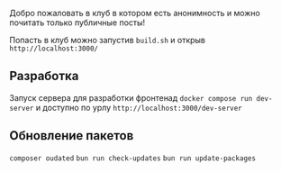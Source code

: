 Добро пожаловать в клуб в котором есть анонимность и можно почитать только публичные посты!

Попасть в клуб можно запустив `build.sh` и открыв `http://localhost:3000/`


## Разработка
Запуск сервера для разработки фронтенад `docker compose run dev-server` и доступно по урлу `http://localhost:3000/dev-server`

## Обновление пакетов
`composer oudated`
`bun run check-updates`
`bun run update-packages`